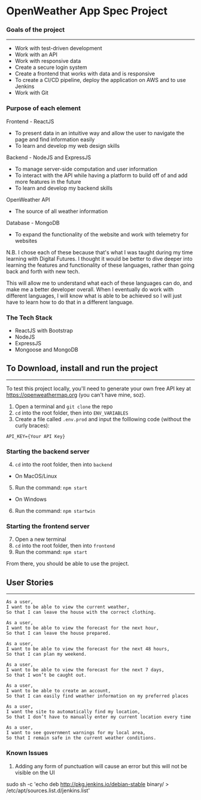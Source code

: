 # OpenWeather App Spec Project

### Goals of the project
----
* Work with test-driven development
* Work with an API
* Work with responsive data
* Create a secure login system
* Create a frontend that works with data and is responsive
* To create a CI/CD pipeline, deploy the application on AWS and to use Jenkins
* Work with Git

### Purpose of each element

Frontend - ReactJS
* To present data in an intuitive way and allow the user to navigate the page and find information easily
* To learn and develop my web design skills

Backend - NodeJS and ExpressJS
* To manage server-side computation and user information
* To interact with the API while having a platform to build off of and add more features in the future
* To learn and develop my backend skills

OpenWeather API
* The source of all weather information

Database - MongoDB
* To expand the functionality of the website and work with telemetry for websites


N.B. I chose each of these because that's what I was taught during my time learning with Digital Futures. I thought it would be better to dive deeper into learning the features and functionality of these languages, rather than going back and forth with new tech. 

This will allow me to understand what each of these languages can do, and make me a better developer overall. When I eventually do work with different languages, I will know what is able to be achieved so I will just have to learn how to do that in a different language.


### The Tech Stack

* ReactJS with Bootstrap
* NodeJS
* ExpressJS
* Mongoose and MongoDB

## To Download, install and run the project
---
To test this project locally, you'll need to generate your own free API key at https://openweathermap.org (you can't have mine, soz).

1. Open a terminal and `git clone` the repo
2. `cd` into the root folder, then into `ENV_VARIABLES`
3. Create a file called `.env.prod` and input the folllowing code (without the curly braces):
```
API_KEY={Your API Key}
```
### Starting the backend server
4. `cd` into the root folder, then into `backend`
* On MacOS/Linux
5. Run the command: `npm start`
* On Windows
6. Run the command: `npm startwin`

### Starting the frontend server
7. Open a new terminal
8. `cd` into the root folder, then into `frontend`
9. Run the command: `npm start`

From there, you should be able to use the project.

## User Stories
---
```
As a user,
I want to be able to view the current weather,
So that I can leave the house with the correct clothing.

As a user,
I want to be able to view the forecast for the next hour, 
So that I can leave the house prepared.

As a user,
I want to be able to view the forecast for the next 48 hours,
So that I can plan my weekend.

As a user,
I want to be able to view the forecast for the next 7 days,
So that I won’t be caught out.

As a user,
I want to be able to create an account,
So that I can easily find weather information on my preferred places

As a user, 
I want the site to automatically find my location,
So that I don’t have to manually enter my current location every time

As a user,
I want to see government warnings for my local area,
So that I remain safe in the current weather conditions.
```


### Known Issues
1. Adding any form of punctuation will cause an error but this will not be visible on the UI

sudo sh -c 'echo deb http://pkg.jenkins.io/debian-stable binary/ > /etc/apt/sources.list.d/jenkins.list'

